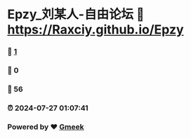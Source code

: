 # Epzy_刘某人-自由论坛 :link: https://Raxciy.github.io/Epzy 
### :page_facing_up: [1](https://Raxciy.github.io/Epzy/tag.html) 
### :speech_balloon: 0 
### :hibiscus: 56 
### :alarm_clock: 2024-07-27 01:07:41 
### Powered by :heart: [Gmeek](https://github.com/Meekdai/Gmeek)
